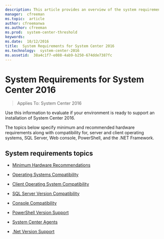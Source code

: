 ```yaml
---
description: This article provides an overview of the system requirements for System Center 2016.
manager:  cfreeman
ms.topic:  article
author: cfreemanwa
ms.author: cfreeman
ms.prod:  system-center-threshold
keywords:  
ms.date:  10/12/2016
title:  System Requirements for System Center 2016
ms.technology:  system-center-2016
ms.assetid:  38a4c1f7-e088-4ab9-b250-674dde7387fc
---
```


# System Requirements for System Center 2016

>Applies To: System Center 2016

Use this information to evaluate if your environment is ready to support an installation of System Center 2016.

The topics below specify minimum and recommended hardware requirements along with compatibility  for, server and client operating systems, SQL Server, Web console, PowerShell, and the .NET Framework.

## System requirements topics

-   [Minimum Hardware Recommendations](Minimum-Hardware-Recommendations.md)

-   [Operating Systems Compatibility](Operating-Systems-Compatibility.md)

-   [Client Operating System Compatibility](Client-Operating-System-Compatibility.md)

-   [SQL Server Version Compatibility](SQL-Server-Version-Compatibility.md)

-   [Console Compatibility](Console-Compatibility.md)

-   [PowerShell Version Support](PowerShell-Version-Support.md)

-   [System Center Agents](System-Center-Agents.md)

-   [.Net Version Support](Dot-Net-Version-Support.md)
